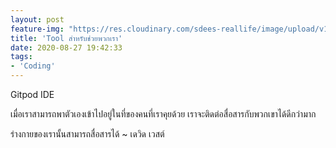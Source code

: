 ```yaml
---
layout: post
feature-img: "https://res.cloudinary.com/sdees-reallife/image/upload/v1555658919/sample_feature_img.png"
title: 'Tool สำหรับช่วยพวกเรา'
date: 2020-08-27 19:42:33
tags:
- 'Coding'
---
```

Gitpod IDE

<i class="fa fa-child" style="color:plum"></i>

เมื่อเราสามารถพาตัวเองเข้าไปอยู่ในที่ของคนที่เราคุยด้วย เราจะติดต่อสื่อสารกับพวกเขาได้ดีกว่ามาก

ร่างกายของเรานั้นสามารถสื่อสารได้ ~ เดวิด เวสต์
